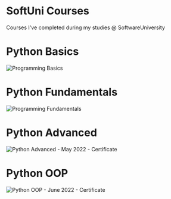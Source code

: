 
# SoftUni Courses
Courses I've completed during my studies @ SoftwareUniversity
# Python Basics
![Programming Basics](https://user-images.githubusercontent.com/113101261/189129965-132d9cbb-f2cd-48e6-9fea-f85619b4df32.jpg)
# Python Fundamentals
![Programming Fundamentals](https://user-images.githubusercontent.com/113101261/189130139-8cb97fda-2ab0-4d7d-8499-05c80c25cba4.jpg)
# Python Advanced
![Python Advanced - May 2022 - Certificate](https://user-images.githubusercontent.com/113101261/189130929-8e0a9992-e968-4e2c-8e17-a9a661a0d75b.jpeg)
# Python OOP
![Python OOP - June 2022 - Certificate](https://user-images.githubusercontent.com/113101261/189131014-c97db139-20c6-4277-ad29-7cec67c24e63.jpeg)

